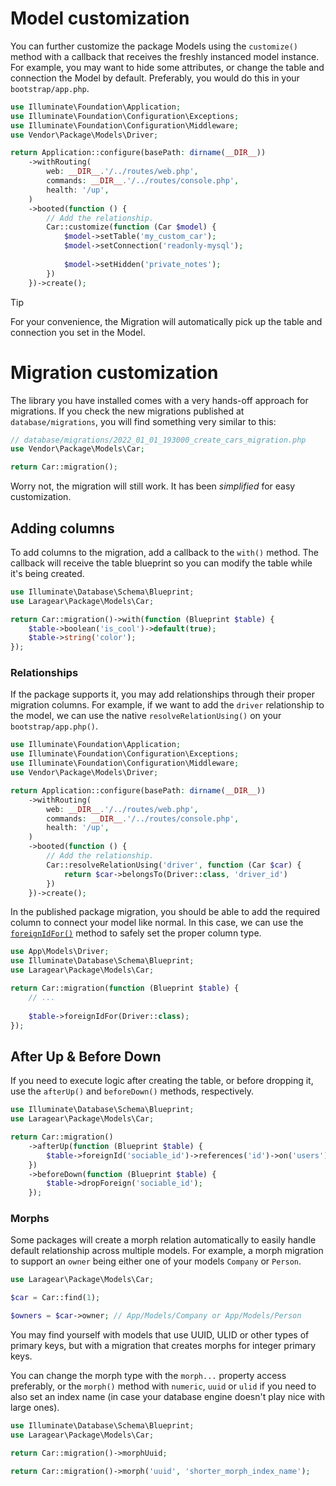 # Model customization

You can further customize the package Models using the `customize()` method with a callback that receives the freshly instanced model instance. For example, you may want to hide some attributes, or change the table and connection the Model by default. Preferably, you would do this in your `bootstrap/app.php`.

```php
use Illuminate\Foundation\Application;
use Illuminate\Foundation\Configuration\Exceptions;
use Illuminate\Foundation\Configuration\Middleware;
use Vendor\Package\Models\Driver;

return Application::configure(basePath: dirname(__DIR__))
    ->withRouting(
        web: __DIR__.'/../routes/web.php',
        commands: __DIR__.'/../routes/console.php',
        health: '/up',
    )
    ->booted(function () {
        // Add the relationship.
        Car::customize(function (Car $model) {
            $model->setTable('my_custom_car');
            $model->setConnection('readonly-mysql');
            
            $model->setHidden('private_notes');
        })
    })->create();
```

> [!TIP]
>
> For your convenience, the Migration will automatically pick up the table and connection you set in the Model.

# Migration customization

The library you have installed comes with a very hands-off approach for migrations. If you check the new migrations published at `database/migrations`, you will find something very similar to this:

```php
// database/migrations/2022_01_01_193000_create_cars_migration.php
use Vendor\Package\Models\Car;

return Car::migration();
```

Worry not, the migration will still work. It has been _simplified_ for easy customization.

## Adding columns

To add columns to the migration, add a callback to the `with()` method. The callback will receive the table blueprint so you can modify the table while it's being created.

```php
use Illuminate\Database\Schema\Blueprint;
use Laragear\Package\Models\Car;

return Car::migration()->with(function (Blueprint $table) {
    $table->boolean('is_cool')->default(true);
    $table->string('color');
});
```

### Relationships

If the package supports it, you may add relationships through their proper migration columns. For example, if we want to add the `driver` relationship to the model, we can use the native `resolveRelationUsing()` on your `bootstrap/app.php()`.

```php
use Illuminate\Foundation\Application;
use Illuminate\Foundation\Configuration\Exceptions;
use Illuminate\Foundation\Configuration\Middleware;
use Vendor\Package\Models\Driver;

return Application::configure(basePath: dirname(__DIR__))
    ->withRouting(
        web: __DIR__.'/../routes/web.php',
        commands: __DIR__.'/../routes/console.php',
        health: '/up',
    )
    ->booted(function () {
        // Add the relationship.
        Car::resolveRelationUsing('driver', function (Car $car) {
            return $car->belongsTo(Driver::class, 'driver_id')
        })
    })->create();
```

In the published package migration, you should be able to add the required column to connect your model like normal. In this case, we can use the [`foreignIdFor()`](https://laravel.com/docs/migrations#column-method-foreignIdFor) method to safely set the proper column type.

```php
use App\Models\Driver;
use Illuminate\Database\Schema\Blueprint;
use Laragear\Package\Models\Car;

return Car::migration(function (Blueprint $table) {
    // ...
    
    $table->foreignIdFor(Driver::class);
});
```

## After Up & Before Down

If you need to execute logic after creating the table, or before dropping it, use the `afterUp()` and `beforeDown()` methods, respectively.

```php
use Illuminate\Database\Schema\Blueprint;
use Laragear\Package\Models\Car;

return Car::migration()
    ->afterUp(function (Blueprint $table) {
        $table->foreignId('sociable_id')->references('id')->on('users');
    })
    ->beforeDown(function (Blueprint $table) {
        $table->dropForeign('sociable_id');
    });
```

### Morphs

Some packages will create a morph relation automatically to easily handle default relationship across multiple models. For example, a morph migration to support an `owner` being either one of your models `Company` or `Person`.

```php
use Laragear\Package\Models\Car;

$car = Car::find(1);

$owners = $car->owner; // App/Models/Company or App/Models/Person
```

You may find yourself with models that use UUID, ULID or other types of primary keys, but with a migration that creates morphs for integer primary keys.

You can change the morph type with the `morph...` property access preferably, or the `morph()` method with `numeric`, `uuid` or `ulid` if you need to also set an index name (in case your database engine doesn't play nice with large ones).

```php
use Illuminate\Database\Schema\Blueprint;
use Laragear\Package\Models\Car;

return Car::migration()->morphUuid;

return Car::migration()->morph('uuid', 'shorter_morph_index_name');
```
